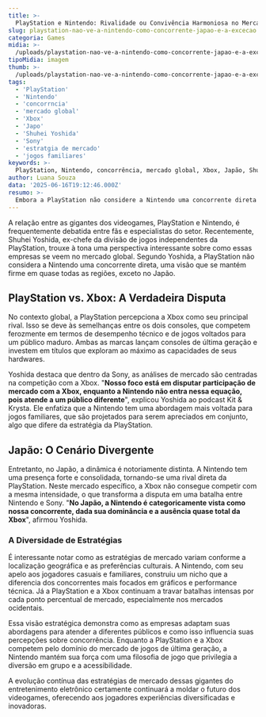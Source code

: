 ```yaml
---
title: >-
  PlayStation e Nintendo: Rivalidade ou Convivência Harmoniosa no Mercado Global?
slug: playstation-nao-ve-a-nintendo-como-concorrente-japao-e-a-excecao
categoria: Games
midia: >-
  /uploads/playstation-nao-ve-a-nintendo-como-concorrente-japao-e-a-excecao-thumb.jpg
tipoMidia: imagem
thumb: >-
  /uploads/playstation-nao-ve-a-nintendo-como-concorrente-japao-e-a-excecao-thumb.jpg
tags:
  - 'PlayStation'
  - 'Nintendo'
  - 'concorrncia'
  - 'mercado global'
  - 'Xbox'
  - 'Japo'
  - 'Shuhei Yoshida'
  - 'Sony'
  - 'estratgia de mercado'
  - 'jogos familiares'
keywords: >-
  PlayStation, Nintendo, concorrência, mercado global, Xbox, Japão, Shuhei Yoshida, Sony, estratégia de mercado, jogos familiares
author: Luana Souza
data: '2025-06-16T19:12:46.000Z'
resumo: >-
  Embora a PlayStation não considere a Nintendo uma concorrente direta no cenário global, a dinâmica muda no Japão. O país asiático é uma exceção devido à forte presença da Nintendo e à quase ausência da Xbox.
---
```


A relação entre as gigantes dos videogames, PlayStation e Nintendo, é frequentemente debatida entre fãs e especialistas do setor. Recentemente, Shuhei Yoshida, ex-chefe da divisão de jogos independentes da PlayStation, trouxe à tona uma perspectiva interessante sobre como essas empresas se veem no mercado global. Segundo Yoshida, a PlayStation não considera a Nintendo uma concorrente direta, uma visão que se mantém firme em quase todas as regiões, exceto no Japão.

## PlayStation vs. Xbox: A Verdadeira Disputa

No contexto global, a PlayStation percepciona a Xbox como seu principal rival. Isso se deve às semelhanças entre os dois consoles, que competem ferozmente em termos de desempenho técnico e de jogos voltados para um público maduro. Ambas as marcas lançam consoles de última geração e investem em títulos que exploram ao máximo as capacidades de seus hardwares.

Yoshida destaca que dentro da Sony, as análises de mercado são centradas na competição com a Xbox. "**Nosso foco está em disputar participação de mercado com a Xbox, enquanto a Nintendo não entra nessa equação, pois atende a um público diferente**", explicou Yoshida ao podcast Kit & Krysta. Ele enfatiza que a Nintendo tem uma abordagem mais voltada para jogos familiares, que são projetados para serem apreciados em conjunto, algo que difere da estratégia da PlayStation.

## Japão: O Cenário Divergente

Entretanto, no Japão, a dinâmica é notoriamente distinta. A Nintendo tem uma presença forte e consolidada, tornando-se uma rival direta da PlayStation. Neste mercado específico, a Xbox não consegue competir com a mesma intensidade, o que transforma a disputa em uma batalha entre Nintendo e Sony. "**No Japão, a Nintendo é categoricamente vista como nossa concorrente, dada sua dominância e a ausência quase total da Xbox**", afirmou Yoshida.

### A Diversidade de Estratégias

É interessante notar como as estratégias de mercado variam conforme a localização geográfica e as preferências culturais. A Nintendo, com seu apelo aos jogadores casuais e familiares, construiu um nicho que a diferencia dos concorrentes mais focados em gráficos e performance técnica. Já a PlayStation e a Xbox continuam a travar batalhas intensas por cada ponto percentual de mercado, especialmente nos mercados ocidentais.

Essa visão estratégica demonstra como as empresas adaptam suas abordagens para atender a diferentes públicos e como isso influencia suas percepções sobre concorrência. Enquanto a PlayStation e a Xbox competem pelo domínio do mercado de jogos de última geração, a Nintendo mantém sua força com uma filosofia de jogo que privilegia a diversão em grupo e a acessibilidade.

A evolução contínua das estratégias de mercado dessas gigantes do entretenimento eletrônico certamente continuará a moldar o futuro dos videogames, oferecendo aos jogadores experiências diversificadas e inovadoras.